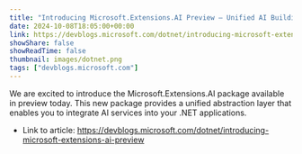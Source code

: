 ```yaml
---
title: "Introducing Microsoft.Extensions.AI Preview – Unified AI Building Blocks for .NET"
date: 2024-10-08T18:05:00+00:00
link: https://devblogs.microsoft.com/dotnet/introducing-microsoft-extensions-ai-preview
showShare: false
showReadTime: false
thumbnail: images/dotnet.png
tags: ["devblogs.microsoft.com"]
---
```

We are excited to introduce the Microsoft.Extensions.AI package available in preview today. This new package provides a unified abstraction layer that enables you to integrate AI services into your .NET applications.

- Link to article: https://devblogs.microsoft.com/dotnet/introducing-microsoft-extensions-ai-preview
